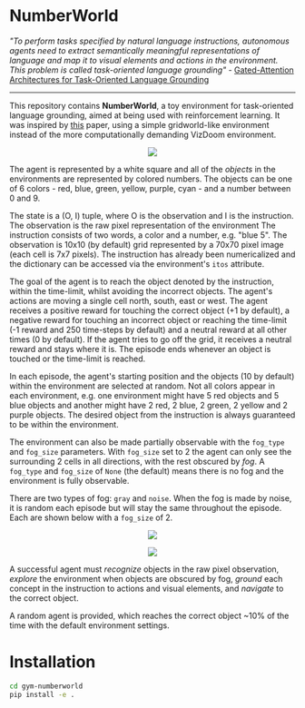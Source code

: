 # NumberWorld

*"To perform tasks specified by natural language instructions, autonomous  agents  need  to  extract  semantically  meaningful  representations  of  language  and  map  it  to  visual  elements and actions in the environment. This problem is called task-oriented  language  grounding"* - [Gated-Attention Architectures for Task-Oriented Language Grounding
](https://arxiv.org/abs/1706.07230)

--- 

This repository contains **NumberWorld**, a toy environment for task-oriented language grounding, aimed at being used with reinforcement learning. It was inspired by [this](https://arxiv.org/abs/1706.07230) paper, using a simple gridworld-like environment instead of the more computationally demanding VizDoom environment.

<p align="center">
    <img src="https://github.com/bentrevett/rl-grounding/blob/master/observation.png">
</p>

The agent is represented by a white square and all of the *objects* in the environments are represented by colored numbers. The objects can be one of 6 colors - red, blue, green, yellow, purple, cyan - and a number between 0 and 9.

The state is a (O, I) tuple, where O is the observation and I is the instruction. The observation is the raw pixel representation of the environment The instruction consists of two words, a color and a number, e.g. "blue 5". The observation is 10x10 (by default) grid represented by a 70x70 pixel image (each cell is 7x7 pixels). The instruction has already been numericalized and the dictionary can be accessed via the environment's `itos` attribute.

The goal of the agent is to reach the object denoted by the instruction, within the time-limit, whilst avoiding the incorrect objects. The agent's actions are moving a single cell north, south, east or west. The agent receives a positive reward for touching the correct object (+1 by default), a negative reward for touching an incorrect object or reaching the time-limit (-1 reward and 250 time-steps by default) and a neutral reward at all other times (0 by default). If the agent tries to go off the grid, it receives a neutral reward and stays where it is. The episode ends whenever an object is touched or the time-limit is reached.

In each episode, the agent's starting position and the objects (10 by default) within the environment are selected at random. Not all colors appear in each environment, e.g. one environment might have 5 red objects and 5 blue objects and another might have 2 red, 2 blue, 2 green, 2 yellow and 2 purple objects. The desired object from the instruction is always guaranteed to be within the environment.

The environment can also be made partially observable with the `fog_type` and `fog_size` parameters. With `fog_size` set to 2 the agent can only see the surrounding 2 cells in all directions, with the rest obscured by *fog*. A `fog_type` and `fog_size` of `None` (the default) means there is no fog and the environment is fully observable.

There are two types of fog: `gray` and `noise`. When the fog is made by noise, it is random each episode but will stay the same throughout the episode. Each are shown below with a `fog_size` of 2.

<p align="center">
    <img src="https://github.com/bentrevett/rl-grounding/blob/master/fog-gray.png">
</p>

<p align="center">
    <img src="https://github.com/bentrevett/rl-grounding/blob/master/fog-noise.png">
</p>

A successful agent must *recognize* objects in the raw pixel observation, *explore* the environment when objects are obscured by fog, *ground* each concept in the instruction to actions and visual elements, and *navigate* to the correct object.

A random agent is provided, which reaches the correct object ~10% of the time with the default environment settings.

# Installation

```bash
cd gym-numberworld
pip install -e .
```